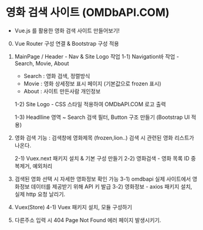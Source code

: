 
# 영화 검색 사이트 (OMDbAPI.COM)

- Vue.js 를 활용한 영화 검색 사이트 만들어보기!

0) Vue Router 구성 연결 & Bootstrap 구성 적용

1) MainPage / Header - Nav & Site Logo 작업
   1-1) Navigation바 작업 - Search, Movie, About
      - Search : 영화 검색, 정렬방식
      - Movie  : 영화 상세정보 표시 페이지 (기본값으로 frozen 표시)
      - About  : 사이트 만든사람 개인정보

   1-2) Site Logo - CSS 스타일 적용하여 OMDbAPI.COM 로고 출력

   1-3) Headlline 영역 ~ Search 검색 필터, Button 구조 만들기 (Bootstrap UI 적용)

2) 영화 검색 기능 
  : 검색창에 영화제목 (frozen,lion..) 검색 시 관련된 영화 리스트가 나온다.

   2-1) Vuex.next 패키지 설치 & 기본 구성 만들기
   2-2) 영화검색 - 영화 목록 ID 중복제거, 예외처리

3) 검색된 영화 선택 시 자세한 영화정보 확인 가능
   3-1) omdbapi 실제 사이트에서 영화정보 데이터를 제공받기 위해 API 키 발급
   3-2) 영화정보 - axios 패키지 설치, 실제 http 요청 날리기.

4) Vuex(Store)
  4-1) Vuex 패키지 설치, 모듈 구성하기

5) 다른주소 입력 시 404 Page Not Found 에러 페이지 발생시키기.

